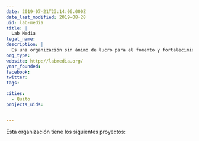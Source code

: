 ```yaml
---
date: 2019-07-21T23:14:06.000Z
date_last_modified: 2019-08-28
uid: lab-media
title: |
  Lab Media
legal_name: 
description: |
  Es una organización sin ánimo de lucro para el fomento y fortalecimiento del emprendimiento periodístico en internet en latinoamérica.
org_type: 
website: http://labmedia.org/
year_founded: 
facebook: 
twitter: 
tags:

cities: 
  - Quito
projects_uids:


---
```


Esta organización tiene los siguientes proyectos:


